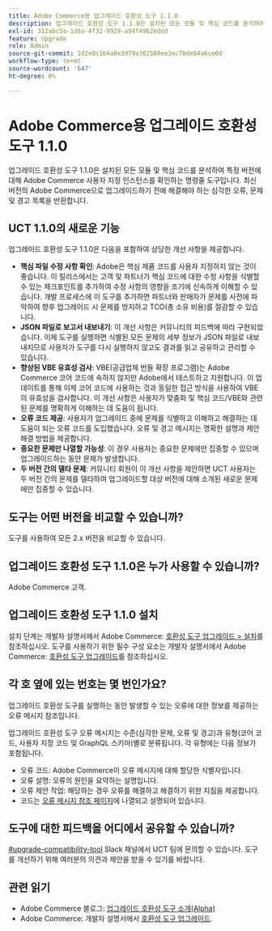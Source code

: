 ```yaml
---
title: Adobe Commerce용 업그레이드 호환성 도구 1.1.0
description: 업그레이드 호환성 도구 1.1.0은 설치된 모든 모듈 및 핵심 코드를 분석하여 특정 버전에 대해 Adobe Commerce 사용자 지정 인스턴스를 확인하는 명령줄 도구입니다. 최신 버전의 Adobe Commerce으로 업그레이드하기 전에 해결해야 하는 심각한 오류, 문제 및 경고 목록을 반환합니다.
exl-id: 312abc5a-1d6a-4f32-9929-a94f4962eddd
feature: Upgrade
role: Admin
source-git-commit: 1d2e0c1b4a8e3d79a362500ee3ec7bde84a6ce0d
workflow-type: tm+mt
source-wordcount: '647'
ht-degree: 0%

---
```


# Adobe Commerce용 업그레이드 호환성 도구 1.1.0

업그레이드 호환성 도구 1.1.0은 설치된 모든 모듈 및 핵심 코드를 분석하여 특정 버전에 대해 Adobe Commerce 사용자 지정 인스턴스를 확인하는 명령줄 도구입니다. 최신 버전의 Adobe Commerce으로 업그레이드하기 전에 해결해야 하는 심각한 오류, 문제 및 경고 목록을 반환합니다.

## UCT 1.1.0의 새로운 기능

업그레이드 호환성 도구 1.1.0은 다음을 포함하여 상당한 개선 사항을 제공합니다.

* **핵심 파일 수정 사항 확인**: Adobe은 핵심 제품 코드를 사용자 지정하지 않는 것이 좋습니다. 이 릴리스에서는 고객 및 파트너가 핵심 코드에 대한 수정 사항을 식별할 수 있는 체크포인트를 추가하여 수정 사항의 영향을 조기에 신속하게 이해할 수 있습니다. 개발 프로세스에 이 도구를 추가하면 파트너와 판매자가 문제를 사전에 파악하여 향후 업그레이드 시 문제를 방지하고 TCO(총 소유 비용)를 절감할 수 있습니다.
* **JSON 파일로 보고서 내보내기**: 이 개선 사항은 커뮤니티의 피드백에 따라 구현되었습니다. 이제 도구를 실행하면 식별된 모든 문제의 세부 정보가 JSON 파일로 내보내지므로 사용자가 도구를 다시 실행하지 않고도 결과를 읽고 공유하고 관리할 수 있습니다.
* **향상된 VBE 유효성 검사**: VBE(공급업체 번들 확장 프로그램)는 Adobe Commerce 코어 코드에 속하지 않지만 Adobe에서 테스트하고 지원합니다. 이 업데이트를 통해 이제 코어 코드에 사용하는 것과 동일한 접근 방식을 사용하여 VBE의 유효성을 검사합니다. 이 개선 사항은 사용자가 맞춤화 및 핵심 코드/VBE와 관련된 문제를 명확하게 이해하는 데 도움이 됩니다.
* **오류 코드 제공**: 사용자가 업그레이드 중에 문제를 식별하고 이해하고 해결하는 데 도움이 되는 오류 코드를 도입했습니다. 오류 및 경고 메시지는 명확한 설명과 제안 해결 방법을 제공합니다.
* **중요한 문제만 나열할 가능성**: 이 경우 사용자는 중요한 문제에만 집중할 수 있으며 업그레이드하는 동안 문제가 발생합니다.
* **두 버전 간의 델타 문제**: 커뮤니티 회원이 이 개선 사항을 제안하면 UCT 사용자는 두 버전 간의 문제를 델타하여 업그레이드할 대상 버전에 대해 소개된 새로운 문제에만 집중할 수 있습니다.

## 도구는 어떤 버전을 비교할 수 있습니까?

도구를 사용하여 모든 2.x 버전을 비교할 수 있습니다.

## 업그레이드 호환성 도구 1.1.0은 누가 사용할 수 있습니까?

Adobe Commerce 고객.

## 업그레이드 호환성 도구 1.1.0 설치

설치 단계는 개발자 설명서에서 Adobe Commerce: [호환성 도구 업그레이드 > 설치](https://devdocs.magento.com/upgrade-compatibility-tool/install.html)를 참조하십시오. 도구를 사용하기 위한 필수 구성 요소는 개발자 설명서에서 Adobe Commerce: [호환성 도구 업그레이드](https://devdocs.magento.com/upgrade-compatibility-tool/prerequisites.html)를 참조하십시오.

## 각 호 옆에 있는 번호는 몇 번인가요?

업그레이드 호환성 도구를 실행하는 동안 발생할 수 있는 오류에 대한 정보를 제공하는 오류 메시지 참조입니다.

업그레이드 호환성 도구 오류 메시지는 수준(심각한 문제, 오류 및 경고)과 유형(코어 코드, 사용자 지정 코드 및 GraphQL 스키마)별로 분류됩니다. 각 유형에는 다음 정보가 포함됩니다.

* 오류 코드: Adobe Commerce이 오류 메시지에 대해 할당한 식별자입니다.
* 오류 설명: 오류의 원인을 요약하는 설명입니다.
* 오류 제안 작업: 해당하는 경우 오류를 해결하고 해결하기 위한 지침을 제공합니다.
* 코드는 [오류 메시지 참조 페이지](https://devdocs.magento.com/upgrade-compatibility-tool/errors.html)에 나열되고 설명되어 있습니다.

## 도구에 대한 피드백을 어디에서 공유할 수 있습니까?

[#upgrade-compatibility-tool](https://magentocommeng.slack.com/archives/C019Y143U9F) Slack 채널에서 UCT 팀에 문의할 수 있습니다. 도구를 개선하기 위해 여러분의 의견과 제안을 받을 수 있기를 바랍니다.

## 관련 읽기

* Adobe Commerce 블로그: [업그레이드 호환성 도구 소개(Alpha)](https://magento.com/blog/magento-news/introducing-upgrade-compatibility-tool)
* Adobe Commerce: 개발자 설명서에서 [호환성 도구 업그레이드](https://devdocs.magento.com/upgrade-compatibility-tool/introduction.html).
